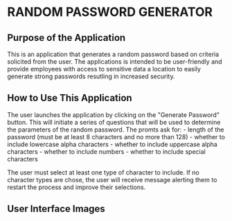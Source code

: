 #   RANDOM PASSWORD GENERATOR

##  Purpose of the Application

This is an application that generates a random password based on criteria solicited from the user. The applications is intended to be user-friendly and provide employees with access to sensitive data a location to easily generate strong passwords resutling in increased security.

##  How to Use This Application

The user launches the application by clicking on the "Generate Password" button. This will initiate a series of questions that will be used to determine the parameters of the random password. The promts ask for:
    -   length of the password (must be at least 8 characters and no more than 128)
    -   whether to include lowercase alpha characters
    -   whether to include uppercase alpha characters
    -   whether to include numbers
    -   whether to include special characters

The user must select at least one type of character to include. If no character types are chose, the user will receive message alerting them to restart the process and improve their selections.

##  User Interface Images